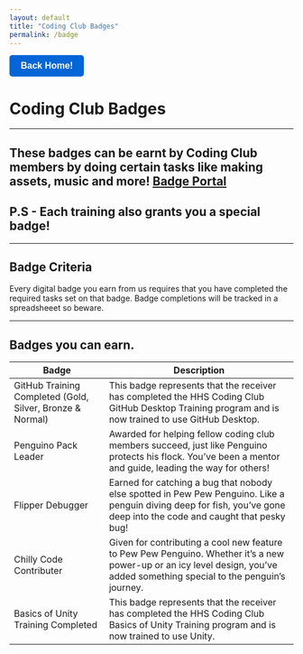 ```yaml
---
layout: default
title: "Coding Club Badges"
permalink: /badge
---
```

<script src="https://penguino.instatus.com/en/25e02ceb/widget/script.js">
</script>

<a href="https://penguinogame.me">
  <button class="cayman-button">Back Home!</button>
</a>

<style>
  .cayman-button {
    background-color: #0366d6; /* Blue background */
    color: #fff; /* White text */
    border: none;
    padding: 10px 20px;
    font-size: 16px;
    font-weight: bold;
    border-radius: 5px;
    cursor: pointer;
    transition: background-color 0.3s;
  }
  
  .cayman-button:hover {
    background-color: #0056b3; /* Darker blue on hover */
  }
  
  .cayman-button:focus {
    outline: none;
    box-shadow: 0 0 0 3px rgba(3, 102, 214, 0.5); /* Blue outline on focus */
  }
</style>

# Coding Club Badges

***


## These badges can be earnt by Coding Club members by doing certain tasks like making assets, music and more! [Badge Portal](https://badgr.com/public/issuers/4irYyI2ATOqJGZzIuYixuQ/badges)

## P.S - Each training also grants you a special badge!

***

## Badge Criteria
Every digital badge you earn from us requires that you have completed the required tasks set on that badge. Badge completions will be tracked in a spreadsheeet so beware.

***

## Badges you can earn.
| Badge | Description |
|---|---|
| GitHub Training Completed (Gold, Silver, Bronze & Normal) | This badge represents that the receiver has completed the HHS Coding Club GitHub Desktop Training program and is now trained to use GitHub Desktop. |
| Penguino Pack Leader | Awarded for helping fellow coding club members succeed, just like Penguino protects his flock. You’ve been a mentor and guide, leading the way for others! |
| Flipper Debugger | Earned for catching a bug that nobody else spotted in Pew Pew Penguino. Like a penguin diving deep for fish, you’ve gone deep into the code and caught that pesky bug! |
| Chilly Code Contributer | Given for contributing a cool new feature to Pew Pew Penguino. Whether it’s a new power-up or an icy level design, you’ve added something special to the penguin’s journey. |
| Basics of Unity Training Completed | This badge represents that the receiver has completed the HHS Coding Club Basics of Unity Training program and is now trained to use Unity. |
